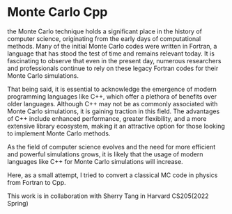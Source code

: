 # Monte Carlo Cpp

the Monte Carlo technique holds a significant place in the history of computer science, originating from the early days of computational methods. Many of the initial Monte Carlo codes were written in Fortran, a language that has stood the test of time and remains relevant today. It is fascinating to observe that even in the present day, numerous researchers and professionals continue to rely on these legacy Fortran codes for their Monte Carlo simulations.

That being said, it is essential to acknowledge the emergence of modern programming languages like C++, which offer a plethora of benefits over older languages. Although C++ may not be as commonly associated with Monte Carlo simulations, it is gaining traction in this field. The advantages of C++ include enhanced performance, greater flexibility, and a more extensive library ecosystem, making it an attractive option for those looking to implement Monte Carlo methods.


As the field of computer science evolves and the need for more efficient and powerful simulations grows, it is likely that the usage of modern languages like C++ for Monte Carlo simulations will increase. 

Here, as a small attempt, I tried to convert a classical MC code in physics from Fortran to Cpp.

This work is in collaboration with Sherry Tang in Harvard CS205(2022 Spring)
